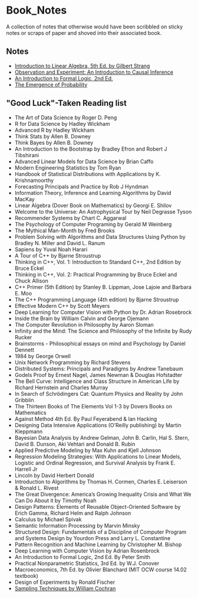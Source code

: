 # Book_Notes

A collection of notes that otherwise would have been scribbled on sticky notes
or scraps of paper and shoved into their associated book.

## Notes
* [Introduction to Linear Algebra, 5th Ed. by Gilbert Strang](Introduction_to_Linear_Algebra.md)
* [Observation and Experiment: An Introduction to Causal Inference](Observation_and_Experiment_an_Introduction_to_Causal_Inference.md)
* [An Introduction to Formal Logic, 2nd Ed.](An_Introduction_to_Formal_Logic.md)
* [The Emergence of Probability](Emergence_of_Probability.md)


## "Good Luck"-Taken Reading list

* The Art of Data Science by Roger D. Peng
* R for Data Science by Hadley Wickham
* Advanced R by Hadley Wickham
* Think Stats by Allen B. Downey
* Think Bayes by Allen B. Downey
* An Introduction to the Bootstrap by Bradley Efron and Robert J Tibshirani
* Advanced Linear Models for Data Science by Brian Caffo
* Modern Engineering Statistics by Tom Ryan
* Handbook of Statistical Distributions with Applications by K. Krishnamoorthy
* Forecasting Principals and Practice by Rob J Hyndman
* Information Theory, Inference and Learning Algorithms by David MacKay
* Linear Algebra (Dover Book on Mathematics) by Georgi E. Shilov
* Welcome to the Universe: An Astrophysical Tour by Neil Degrasse Tyson
* Recommender Systems by Chart C. Aggarwal
* The Psychology of Computer Programing by Gerald M Weinberg
* The Mythical Man-Month by Fred Brooks
* Problem Solving with Algorithms and Data Structures Using Python by Bradley N. Miller and David L. Ranum
* Sapiens by Yuval Noah Harari
* A Tour of C++ by Bjarne Stroustrup
* Thinking in C++, Vol. 1: Introduction to Standard C++, 2nd Edition by Bruce Eckel
* Thinking in C++, Vol. 2: Practical Programming by Bruce Eckel and Chuck Allison
* C++ Primer (5th Edition) by Stanley B. Lippman, Jose Lajoie and Barbara E. Moo
* The C++ Programming Language (4th edition) by Bjarne Stroustrup
* Effective Modern C++ by Scott Meyers
* Deep Learning for Computer Vision with Python by Dr. Adrian Rosebrock
* Inside the Brain by William Calvin and George Ojemann
* The Computer Revolution in Philosophy by Aaron Sloman
* Infinity and the Mind: The Science and Philosophy of the Infinite by Rudy Rucker
* Brainstorms - Philosophical essays on mind and Psychology by Daniel Dennett
* 1984 by George Orwell
* Unix Network Programming by Richard Stevens
* Distributed Systems: Principals and Paradigms by Andrew Tanebaum
* Godels Proof by Ernest Nagel, James Newman & Douglas Hofstadter
* The Bell Curve: Intelligence and Class Structure in American Life by Richard Hernstein and Charles Murray
* In Search of Schrödingers Cat: Quantum Physics and Reality by John Gribblin
* The Thirteen Books of The Elements Vol 1-3 by Dovers Books on Mathematics
* Against Method 4th Ed. By Paul Feyerabend & Ian Hacking
* Designing Data Intensive Applications (O’Reilly publishing) by Martin Kleppmann
* Bayesian Data Analysis by Andrew Gelman, John B. Carlin, Hal S. Stern, David B. Dunson, Aki Vehtari and Donald B. Rubin
* Applied Predictive Modeling by Max Kuhn and Kjell Johnson
* Regression Modeling Strategies: With Applications to Linear Models, Logistic and Ordinal Regression, and Survival Analysis by Frank E. Harrell Jr
* Lincoln by David Herbert Donald
* Introduction to Algorithms by Thomas H. Cormen, Charles E. Leiserson & Ronald L. Rivest
* The Great Divergence: America’s Growing Inequality Crisis and What We Can Do About it by Timothy Noah
* Design Patterns: Elements of Reusable Object-Oriented Software by Erich Gamma, Richard Helm and Ralph Johnson
* Calculus by Michael Spivak
* Semantic Information Processing by Marvin Minsky
* Structured Design: Fundamentals of a Discipline of Computer Program and Systems Design by Yourdon Press and Larry L. Constantine
* Pattern Recognition and Machine Learning by Christopher M. Bishop
* Deep Learning with Computer Vision by Adrian Rosenbrock
* An Introduction to Formal Logic, 2nd Ed. By Peter Smith
* Practical Nonparametric Statistics, 3rd Ed. by W.J. Conover
* Macroeconomics, 7th Ed. by Olivier Blanchard (MIT OCW course 14.02 textbook)
* Design of Experiments by Ronald Fischer
* [Sampling Techniques by William Cochran](https://www.amazon.com/Sampling-Techniques-3rd-William-Cochran/dp/047116240X/ref=sr_1_1?dchild=1&qid=1605182286&refinements=p_27%3AWilliam+G.+Cochran&s=books&sr=1-1&text=William+G.+Cochran#customerReviews)
